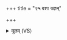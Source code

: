 +++
title = "२५ वशा यज्ञम्"

+++
<details><summary>मूलम् (VS)</summary>

व॒शा य॒ज्ञं प्रत्य॑गृह्णाद्व॒शा सूर्य॑मधारयत्।  
व॒शाया॑म॒न्तर॑विशदोद॒नो ब्र॒ह्मणा॑ स॒ह ॥
</details>